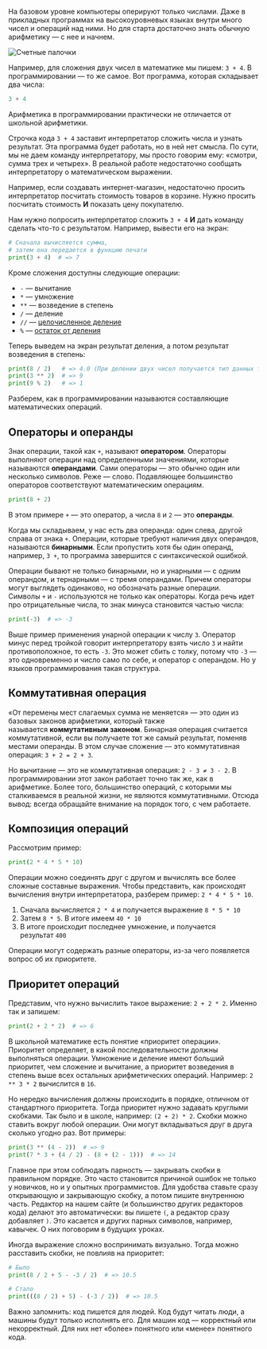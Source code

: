 На базовом уровне компьютеры оперируют только числами. Даже в прикладных программах на высокоуровневых языках внутри много чисел и операций над ними. Но для старта достаточно знать обычную арифметику — с нее и начнем.

![Счетные палочки](https://cdn2.hexlet.io/derivations/image/original/eyJpZCI6IjE1MTE4MDJjYmYzYjQxMjEyNDIzNDQ4MTEzZWNiNmYyLnBuZyIsInN0b3JhZ2UiOiJjYWNoZSJ9?signature=b169bf82dc96a0210d8f25b62f4c36fa23c520aa150439b5ecdc974d177284c5)

Например, для сложения двух чисел в математике мы пишем: `3 + 4`. В программировании — то же самое. Вот программа, которая складывает два числа:

```python
3 + 4
```

Арифметика в программировании практически не отличается от школьной арифметики.

Строчка кода `3 + 4` заставит интерпретатор сложить числа и узнать результат. Эта программа будет работать, но в ней нет смысла. По сути, мы не даем команду интерпретатору, мы просто говорим ему: «смотри, сумма трех и четырех». В реальной работе недостаточно сообщать интерпретатору о математическом выражении.

Например, если создавать интернет-магазин, недостаточно просить интерпретатор посчитать стоимость товаров в корзине. Нужно просить посчитать стоимость **И** показать цену покупателю.

Нам нужно попросить интерпретатор сложить `3 + 4` **И** дать команду сделать что-то с результатом. Например, вывести его на экран:

```python
# Сначала вычисляется сумма,
# затем она передается в функцию печати
print(3 + 4)  # => 7
```

Кроме сложения доступны следующие операции:

-   `-` — вычитание
-   `*` — умножение
-   `**` — возведение в степень
-   `/` — деление
-   `//` — [целочисленное деление](https://ru.wikipedia.org/wiki/%D0%94%D0%B5%D0%BB%D0%B5%D0%BD%D0%B8%D0%B5_%D1%81_%D0%BE%D1%81%D1%82%D0%B0%D1%82%D0%BA%D0%BE%D0%BC#%D0%92_%D0%BF%D1%80%D0%BE%D0%B3%D1%80%D0%B0%D0%BC%D0%BC%D0%B8%D1%80%D0%BE%D0%B2%D0%B0%D0%BD%D0%B8%D0%B8)
-   `%` — [остаток от деления](https://ru.wikipedia.org/wiki/%D0%94%D0%B5%D0%BB%D0%B5%D0%BD%D0%B8%D0%B5_%D1%81_%D0%BE%D1%81%D1%82%D0%B0%D1%82%D0%BA%D0%BE%D0%BC)

Теперь выведем на экран результат деления, а потом результат возведения в степень:

```python
print(8 / 2)   # => 4.0 (При делении двух чисел получается тип данных float)
print(3 ** 2)  # => 9
print(9 % 2)   # => 1
```

Разберем, как в программировании называются составляющие математических операций.

## Операторы и операнды

Знак операции, такой как `+`, называют **оператором**. Операторы выполняют операции над определенными значениями, которые называются **операндами**. Сами операторы — это обычно один или несколько символов. Реже — слово. Подавляющее большинство операторов соответствуют математическим операциям.

```python
print(8 + 2)
```

В этом примере `+` — это оператор, а числа `8` и `2` — это **операнды**.

Когда мы складываем, у нас есть два операнда: один слева, другой справа от знака `+`. Операции, которые требуют наличия двух операндов, называются **бинарными**. Если пропустить хотя бы один операнд, например, `3 +`, то программа завершится с синтаксической ошибкой.

Операции бывают не только бинарными, но и унарными — с одним операндом, и тернарными — с тремя операндами. Причем операторы могут выглядеть одинаково, но обозначать разные операции. Символы `+` и `-` используются не только как операторы. Когда речь идет про отрицательные числа, то знак минуса становится частью числа:

```python
print(-3)  # => -3
```

Выше пример применения унарной операции к числу `3`. Оператор минус перед тройкой говорит интерпретатору взять число `3` и найти противоположное, то есть `-3`. Это может сбить с толку, потому что `-3` — это одновременно и число само по себе, и оператор с операндом. Но у языков программирования такая структура.

## Коммутативная операция

«От перемены мест слагаемых сумма не меняется» — это один из базовых законов арифметики, который также называется **коммутативным законом**. Бинарная операция считается коммутативной, если вы получаете тот же самый результат, поменяв местами операнды. В этом случае сложение — это коммутативная операция: `3 + 2 = 2 + 3`.

Но вычитание — это не коммутативная операция: `2 - 3 ≠ 3 - 2`. В программировании этот закон работает точно так же, как в арифметике. Более того, большинство операций, с которыми мы сталкиваемся в реальной жизни, не являются коммутативными. Отсюда вывод: всегда обращайте внимание на порядок того, с чем работаете.

## Композиция операций

Рассмотрим пример:

```python
print(2 * 4 * 5 * 10)
```

Операции можно соединять друг с другом и вычислять все более сложные составные выражения. Чтобы представить, как происходят вычисления внутри интерпретатора, разберем пример: `2 * 4 * 5 * 10`.

1.  Сначала вычисляется `2 * 4` и получается выражение `8 * 5 * 10`
2.  Затем `8 * 5`. В итоге имеем `40 * 10`
3.  В итоге происходит последнее умножение, и получается результат `400`

Операции могут содержать разные операторы, из-за чего появляется вопрос об их приоритете.

## Приоритет операций

Представим, что нужно вычислить такое выражение: `2 + 2 * 2`. Именно так и запишем:

```python
print(2 + 2 * 2)  # => 6
```

В школьной математике есть понятие «приоритет операции». Приоритет определяет, в какой последовательности должны выполняться операции. Умножение и деление имеют больший приоритет, чем сложение и вычитание, а приоритет возведения в степень выше всех остальных арифметических операций. Например: `2 ** 3 * 2` вычислится в `16`.

Но нередко вычисления должны происходить в порядке, отличном от стандартного приоритета. Тогда приоритет нужно задавать круглыми скобками. Так было и в школе, например: `(2 + 2) * 2`. Скобки можно ставить вокруг любой операции. Они могут вкладываться друг в друга сколько угодно раз. Вот примеры:

```python
print(3 ** (4 - 2))  # => 9
print(7 * 3 + (4 / 2) - (8 + (2 - 1)))  # => 14
```

Главное при этом соблюдать парность — закрывать скобки в правильном порядке. Это часто становится причиной ошибок не только у новичков, но и у опытных программистов. Для удобства ставьте сразу открывающую и закрывающую скобку, а потом пишите внутреннюю часть. Редактор на нашем сайте (и большинство других редакторов кода) делают это автоматически: вы пишете `(`, а редактор сразу добавляет `)`. Это касается и других парных символов, например, кавычек. О них поговорим в будущих уроках.

Иногда выражение сложно воспринимать визуально. Тогда можно расставить скобки, не повлияв на приоритет:

```python
# Было
print(8 / 2 + 5 - -3 / 2)  # => 10.5

# Стало
print(((8 / 2) + 5) - (-3 / 2))  # => 10.5
```

Важно запомнить: код пишется для людей. Код будут читать люди, а машины будут только исполнять его. Для машин код — корректный или некорректный. Для них нет «более» понятного или «менее» понятного кода.